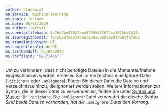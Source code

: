 ```yaml
---
author: blackmist
ms.service: machine-learning
ms.topic: include
ms.date: 05/06/2020
ms.author: larryfr
ms.openlocfilehash: 6a76e9be47827aee92d55df2679cc162bbd2414c
ms.sourcegitcommit: f57297af0ea729ab76081c98da2243d6b1f6fa63
ms.translationtype: HT
ms.contentlocale: de-DE
ms.lasthandoff: 05/06/2020
ms.locfileid: "82871486"
---
```

Um zu verhindern, dass nicht benötigte Dateien in die Momentaufnahme eingeschlossen werden, erstellen Sie im Verzeichnis eine Ignore-Datei (`.gitignore` oder `.amlignore`). Fügen Sie dieser Datei die Dateien und Verzeichnisse hinzu, die ignoriert werden sollen. Weitere Informationen zur Syntax, die in dieser Datei zu verwenden ist, finden Sie unter [Syntax und Muster](https://git-scm.com/docs/gitignore) für `.gitignore`. Die `.amlignore`-Datei verwendet die gleiche Syntax. _Sind beide Dateien vorhanden, hat die `.amlignore`-Datei den Vorrang._
